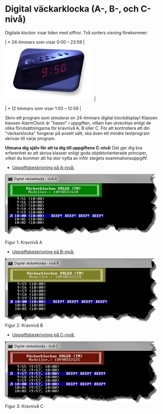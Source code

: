 # Digital väckarklocka (A-, B-, och C-nivå)

Digitala klockor visar tiden med siffror. Två sorters visning förekommer:

| * 24-timmars som visar 0:00 – 23:59 | ![ScreenShot A](bilder/digitalClockDisplay.png) |

| * 12 timmars som visar 1:00 – 12:59 |

Skriv ett program som simulerar en 24-timmars digital klockdisplay! Klassen klassen AlarmClock är "basen" i uppgiften, vilken kan utvecklas enligt de olika förutsättningarna för kravnivå A, B eller C. För att kontrollera att din "väckarklocka" fungerar på avsett sätt, ska även ett mindre testprogram skrivas till varje program. 

__Utmana dig själv för att ta dig till uppgiftens C-nivå__! Det ger dig bra erfarenhet av att skriva klasser enligt goda objektorienterade principer, vilket du kommer att ha stor nytta av inför stegets examinationsuppgift!    

- [Uppgiftsbeskrivning på A-nivå:](a-niva/)

![ScreenShot A](bilder/alarmClock_A.png)

Figur 1: Kravnivå A

- [Uppgiftsbeskrivning på B-nivå:](b-niva/)

![ScreenShot B](bilder/alarmClock_B.png)
Figur 2: Kravnivå B

- [Uppgiftsbeskrivning på C-nivå:](c-niva/)

![ScreenShot C](bilder/alarmClock_C.png)
Figur 3: Kravnivå C